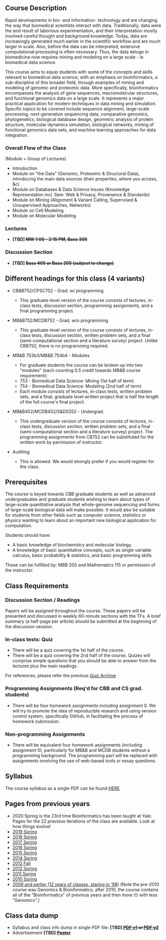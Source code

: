 ## Course Description

Rapid developments in bio- and information- technology and are changing the way that biomedical scientists interact with data. Traditionally, data were the end result of laborious experimentation, and their interpretation mostly involved careful thought and background knowledge. Today, data are increasingly generated much earlier in the scientific workflow and are much larger in scale. Also, before the data can be interpreted, extensive computational processing is often necessary. Thus, the data deluge in biomedicine now requires mining and modeling on a large scale - ie biomedical data science.

This course aims to equip students with some of the concepts and skills relevant to biomedical data science, with an emphasis on bioinformatics, a sub-discipline of this broader field, through examples of mining and modeling of genomic and proteomic data. More specifically, bioinformatics encompasses the analysis of gene sequences, macromolecular structures, and functional genomics data on a large scale. It represents a major practical application for modern techniques in data mining and simulation. Specific topics to be covered include sequence alignment, large-scale processing, next-generation sequencing data, comparative genomics, phylogenetics, biological database design, geometric analysis of protein structure, molecular-dynamics simulation, biological networks, mining of functional genomics data sets, and machine learning approaches for data integration.

### Overall Flow of the Class

(Module = Group of Lectures)

- Introduction
- Module on "the Data" (Genomic, Proteomic & Structural Data), introducing the main data sources (their properties, where you access, &c)
- Module on Databases & Data Science Issues (Knowledge Representation incl. Sem. Web & Privacy, Provenance & Standards)
- Module on Mining (Alignment & Variant Calling, Supervised & Unsupervised Approaches, Networks)
- Module on Cell Modeling
- Module on Molecular Modeling

### Lectures

- **[TBD] ~~MW 1:00 - 2:15 PM, Bass 305~~**

### Discussion Section

- **[TBD] ~~Bass 405 or Bass 205 (subject to change)~~**

## Different headings for this class (4 variants)

- CB&B752/CPSC752 - Grad. w/ programming
  - This graduate-level version of the course consists of lectures, in-class tests, discussion section, programming assignments, and a final programming project.

- MB&B752/MCDB752 - Grad. w/o programming
  - This graduate-level version of the course consists of lectures, in-class tests,
 discussion section, written problem sets, and a final (semi-computational section and a literature survey) project. Unlike CBB752, there is no programming required.

- MB&B 753b3/MB&B 754b4 - Modules
  - For graduate students the course can be broken up into two "modules" (each counting 0.5 credit towards MB&B course requirement):
  - 753 - Biomedical Data Science: Mining (1st half of term)
  - 754 - Biomedical Data Science: Modeling (2nd half of term)
  - Each module consists of lectures, in-class tests, written problem sets, and a final, graduate level written project that is half the length of the full course's final project.

- MB&B452/MCDB452/S&DS352 - Undergrad.
  - This undergraduate version of the course consists of lectures, in-class tests, discussion section, written problem sets, and a final (semi-computational section and a literature survey) project. The programming assignments from CB752 can be substituted for the written work by permission of instructor.

- Auditing
  - This is allowed. We would strongly prefer if you would register for the class.

## Prerequisites

The course is keyed towards CBB graduate students as well as advanced undergraduates and graduate students wishing to learn about types of large-scale quantitative analysis that whole-genome sequencing and forms of large-scale biological data will make possible. It would also be suitable for students from other fields such as computer science, statistics or physics wanting to learn about an important new biological application for computation.

Students should have:
- A basic knowledge of biochemistry and molecular biology.
- A knowledge of basic quantitative concepts, such as single variable calculus, basic probability & statistics, and basic programming skills.

These can be fulfilled by: MBB 200 and Mathematics 115 or permission of the instructor.

## Class Requirements

### Discussion Section / Readings
Papers will be assigned throughout the course. These papers will be presented and discussed in weekly 60-minute sections with the TFs. A brief summary (a half-page per article) should be submitted at the beginning of the discussion session.

### In-class tests: Quiz
- There will be a quiz covering the 1st half of the course.
- There will be a quiz covering the 2nd half of the course.
Quizes will comprise simple questions that you should be able to answer from the lectures plus the main readings.

For references, please refer the previous [Quiz Archive](/quiz)

### Programming Assignments (Req'd for CBB and CS grad. students)
- There will be four homework assignments including assignment 0. We will try to promote the idea of reproducible research and using version control system, specifically GitHub, in facilitating the process of homework submission.

### Non-programming Assignments
- There will be equivalent four homework assignments (including assignment 0), particularly for MB&B and MCDB students without a programming background. The programming part will be replaced with assignments involving the use of web-based tools or essay questions.

## Syllabus

The course syllabus as a single PDF can be found [HERE](/syllabus)

## Pages from previous years
- 2020 Spring is the 23rd time Bioinformatics has been taught at Yale. Pages for the 22 previous iterations of the class are available. Look at how things evolve!
- [2019 Spring](http://cbb752b19.gersteinlab.org)
- [2018 Spring](http://cbb752b18.gersteinlab.org)
- [2017 Spring](http://cbb752b17.gersteinlab.org)
- [2016 Spring](http://cbb752b16.gersteinlab.org)
- [2015 Spring](http://cbb752b15.gersteinlab.org)
- [2014 Spring](http://info.gersteinlab.org/Cbb752b14)
- [2012 Fall](http://info.gersteinlab.org/Cbb752a12)
- [2012 Spring](http://info.gersteinlab.org/Cbb752b12)
- [2011 Spring](http://info.gersteinlab.org/Cbb752b11)
- [2010 Spring](http://www.gersteinlab.org/courses/452/10-spring/)
- [2009 and earlier (12 years of classes, staring in '98)](http://www.gersteinlab.org/courses/452/10-spring/previous.html) (Note the pre-2010 course was Genomics & Bioinformatics; after 2010, the course contains all of the "Bioinformatics" of previous years and then more (!) with less "Genomics".)


## Class data dump
- Syllabus and class info dump in single PDF file: **[TBD] ~~[PDF v1](http://files.gersteinlab.org/public-docs/2019/01.14/cbb752b19/CBB752_Syllabus_v1.pdf) or [PDF v2](http://files.gersteinlab.org/public-docs/2019/01.14/cbb752b19/CBB752_Syllabus_v2.pdf)~~**
- Advertisement **[TBD] ~~[Poster](http://files.gersteinlab.org/public-docs/2019/01.14/cbb752b19/CBB752_Poster_A4.pdf)~~**
